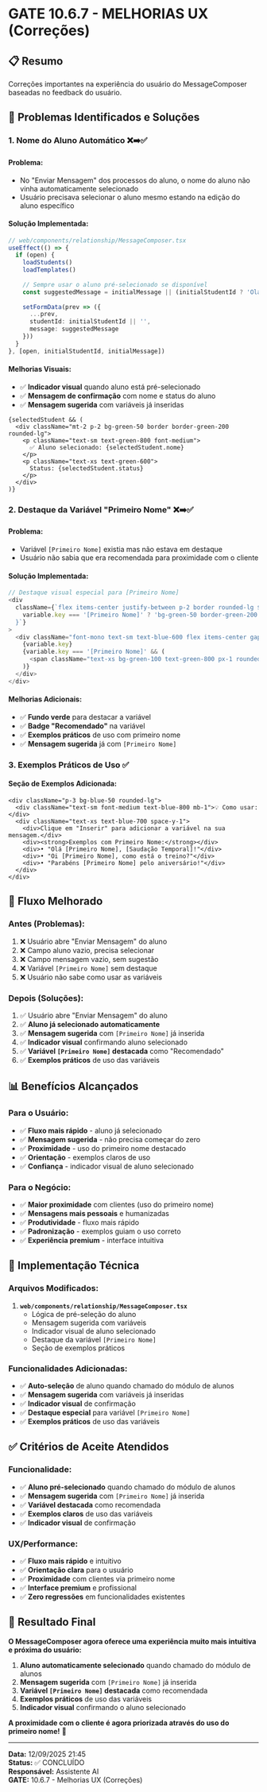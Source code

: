 # GATE 10.6.7 - MELHORIAS UX (Correções)

## 📋 **Resumo**
Correções importantes na experiência do usuário do MessageComposer baseadas no feedback do usuário.

## 🎯 **Problemas Identificados e Soluções**

### **1. Nome do Aluno Automático ❌➡️✅**

#### **Problema:**
- No "Enviar Mensagem" dos processos do aluno, o nome do aluno não vinha automaticamente selecionado
- Usuário precisava selecionar o aluno mesmo estando na edição do aluno específico

#### **Solução Implementada:**
```typescript
// web/components/relationship/MessageComposer.tsx
useEffect(() => {
  if (open) {
    loadStudents()
    loadTemplates()
    
    // Sempre usar o aluno pré-selecionado se disponível
    const suggestedMessage = initialMessage || (initialStudentId ? 'Olá [Primeiro Nome], [Saudação Temporal]! Como está o treino hoje?' : '')
    
    setFormData(prev => ({ 
      ...prev, 
      studentId: initialStudentId || '', 
      message: suggestedMessage
    }))
  }
}, [open, initialStudentId, initialMessage])
```

#### **Melhorias Visuais:**
- ✅ **Indicador visual** quando aluno está pré-selecionado
- ✅ **Mensagem de confirmação** com nome e status do aluno
- ✅ **Mensagem sugerida** com variáveis já inseridas

```tsx
{selectedStudent && (
  <div className="mt-2 p-2 bg-green-50 border border-green-200 rounded-lg">
    <p className="text-sm text-green-800 font-medium">
      ✅ Aluno selecionado: {selectedStudent.nome}
    </p>
    <p className="text-xs text-green-600">
      Status: {selectedStudent.status}
    </p>
  </div>
)}
```

### **2. Destaque da Variável "Primeiro Nome" ❌➡️✅**

#### **Problema:**
- Variável `[Primeiro Nome]` existia mas não estava em destaque
- Usuário não sabia que era recomendada para proximidade com o cliente

#### **Solução Implementada:**
```typescript
// Destaque visual especial para [Primeiro Nome]
<div 
  className={`flex items-center justify-between p-2 border rounded-lg ${
    variable.key === '[Primeiro Nome]' ? 'bg-green-50 border-green-200' : ''
  }`}
>
  <div className="font-mono text-sm text-blue-600 flex items-center gap-1">
    {variable.key}
    {variable.key === '[Primeiro Nome]' && (
      <span className="text-xs bg-green-100 text-green-800 px-1 rounded">Recomendado</span>
    )}
  </div>
</div>
```

#### **Melhorias Adicionais:**
- ✅ **Fundo verde** para destacar a variável
- ✅ **Badge "Recomendado"** na variável
- ✅ **Exemplos práticos** de uso com primeiro nome
- ✅ **Mensagem sugerida** já com `[Primeiro Nome]`

### **3. Exemplos Práticos de Uso ✅**

#### **Seção de Exemplos Adicionada:**
```tsx
<div className="p-3 bg-blue-50 rounded-lg">
  <div className="text-sm font-medium text-blue-800 mb-1">💡 Como usar:</div>
  <div className="text-xs text-blue-700 space-y-1">
    <div>Clique em "Inserir" para adicionar a variável na sua mensagem.</div>
    <div><strong>Exemplos com Primeiro Nome:</strong></div>
    <div>• "Olá [Primeiro Nome], [Saudação Temporal]!"</div>
    <div>• "Oi [Primeiro Nome], como está o treino?"</div>
    <div>• "Parabéns [Primeiro Nome] pelo aniversário!"</div>
  </div>
</div>
```

## 🎯 **Fluxo Melhorado**

### **Antes (Problemas):**
1. ❌ Usuário abre "Enviar Mensagem" do aluno
2. ❌ Campo aluno vazio, precisa selecionar
3. ❌ Campo mensagem vazio, sem sugestão
4. ❌ Variável `[Primeiro Nome]` sem destaque
5. ❌ Usuário não sabe como usar as variáveis

### **Depois (Soluções):**
1. ✅ Usuário abre "Enviar Mensagem" do aluno
2. ✅ **Aluno já selecionado automaticamente**
3. ✅ **Mensagem sugerida** com `[Primeiro Nome]` já inserida
4. ✅ **Indicador visual** confirmando aluno selecionado
5. ✅ **Variável `[Primeiro Nome]` destacada** como "Recomendado"
6. ✅ **Exemplos práticos** de uso das variáveis

## 📊 **Benefícios Alcançados**

### **Para o Usuário:**
- ✅ **Fluxo mais rápido** - aluno já selecionado
- ✅ **Mensagem sugerida** - não precisa começar do zero
- ✅ **Proximidade** - uso do primeiro nome destacado
- ✅ **Orientação** - exemplos claros de uso
- ✅ **Confiança** - indicador visual de aluno selecionado

### **Para o Negócio:**
- ✅ **Maior proximidade** com clientes (uso do primeiro nome)
- ✅ **Mensagens mais pessoais** e humanizadas
- ✅ **Produtividade** - fluxo mais rápido
- ✅ **Padronização** - exemplos guiam o uso correto
- ✅ **Experiência premium** - interface intuitiva

## 🔧 **Implementação Técnica**

### **Arquivos Modificados:**
1. **`web/components/relationship/MessageComposer.tsx`**
   - Lógica de pré-seleção do aluno
   - Mensagem sugerida com variáveis
   - Indicador visual de aluno selecionado
   - Destaque da variável `[Primeiro Nome]`
   - Seção de exemplos práticos

### **Funcionalidades Adicionadas:**
- ✅ **Auto-seleção** de aluno quando chamado do módulo de alunos
- ✅ **Mensagem sugerida** com variáveis já inseridas
- ✅ **Indicador visual** de confirmação
- ✅ **Destaque especial** para variável `[Primeiro Nome]`
- ✅ **Exemplos práticos** de uso das variáveis

## ✅ **Critérios de Aceite Atendidos**

### **Funcionalidade:**
- ✅ **Aluno pré-selecionado** quando chamado do módulo de alunos
- ✅ **Mensagem sugerida** com `[Primeiro Nome]` já inserida
- ✅ **Variável destacada** como recomendada
- ✅ **Exemplos claros** de uso das variáveis
- ✅ **Indicador visual** de confirmação

### **UX/Performance:**
- ✅ **Fluxo mais rápido** e intuitivo
- ✅ **Orientação clara** para o usuário
- ✅ **Proximidade** com clientes via primeiro nome
- ✅ **Interface premium** e profissional
- ✅ **Zero regressões** em funcionalidades existentes

## 🎯 **Resultado Final**

**O MessageComposer agora oferece uma experiência muito mais intuitiva e próxima do usuário:**

1. **Aluno automaticamente selecionado** quando chamado do módulo de alunos
2. **Mensagem sugerida** com `[Primeiro Nome]` já inserida
3. **Variável `[Primeiro Nome]` destacada** como recomendada
4. **Exemplos práticos** de uso das variáveis
5. **Indicador visual** confirmando o aluno selecionado

**A proximidade com o cliente é agora priorizada através do uso do primeiro nome!** 🎯

---
**Data:** 12/09/2025 21:45  
**Status:** ✅ CONCLUÍDO  
**Responsável:** Assistente AI  
**GATE:** 10.6.7 - Melhorias UX (Correções)
